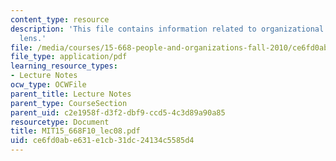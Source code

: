 ```yaml
---
content_type: resource
description: 'This file contains information related to organizational analysis: Cultural
  lens.'
file: /media/courses/15-668-people-and-organizations-fall-2010/ce6fd0abe631e1cb31dc24134c5585d4_MIT15_668F10_lec08.pdf
file_type: application/pdf
learning_resource_types:
- Lecture Notes
ocw_type: OCWFile
parent_title: Lecture Notes
parent_type: CourseSection
parent_uid: c2e1958f-d3f2-dbf9-ccd5-4c3d89a90a85
resourcetype: Document
title: MIT15_668F10_lec08.pdf
uid: ce6fd0ab-e631-e1cb-31dc-24134c5585d4
---
```

